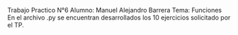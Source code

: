 Trabajo Practico N°6
Alumno: Manuel Alejandro Barrera
Tema: Funciones
En el archivo .py se encuentran desarrollados los 10 ejercicios solicitado por el TP.